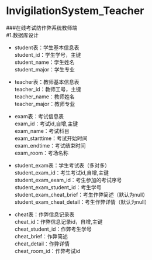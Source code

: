 # InvigilationSystem_Teacher
###在线考试防作弊系统教师端  
#1.数据库设计    
 - student表：学生基本信息表  
 student_id：学生学号，主键  
 student_name：学生姓名  
 student_major：学生专业  
    
 - teacher表：教师基本信息表  
 teacher_id：教师工号，主键  
 teacher_name：教师姓名  
 teacher_major：教师专业
    
 - exam表：考试信息表  
 exam_id：考试id,自增,主键  
 exam_name：考试科目  
 exam_starttime：考试开始时间  
 exam_endtime：考试结束时间   
 exam_room：考场名称

 - student_exam表：学生考试表（多对多）  
 student_exam_id：考生考试id,自增,主键  
 student_exam_exam_id：考生参加的考试序号  
 student_exam_student_id：考生学号  
 student_exam_cheat_brief：考生作弊简述（默认为null）  
 student_exam_cheat_detail：考生作弊详情（默认为null）
 
 - cheat表：作弊信息记录表  
 cheat_id：作弊信息记录id，自增,主键  
 cheat_student_id：作弊考生学号  
 cheat_brief：作弊简述  
 cheat_detail：作弊详情  
 cheat_room_id：作弊考试id
